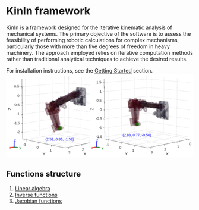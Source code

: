 # KinIn framework 

KinIn is a framework designed for the iterative kinematic analysis of mechanical systems. The primary objective of the software is to assess the feasibility of performing robotic calculations for complex mechanisms, particularly those with more than five degrees of freedom in heavy machinery. The approach employed relies on iterative computation methods rather than traditional analytical techniques to achieve the desired results.


For installation instructions, see the [Getting Started](getting-started/installation.md) section.
![Plot_2_positions](getting-started/images/MatlabMerged_v3.png)

## Functions structure

1. [Linear algebra](Modules/linAlg.md)
2. [Inverse functions](Modules/InverseFunctions.md)
3. [Jacobian functions](Modules/JacobianFunctions.md)

